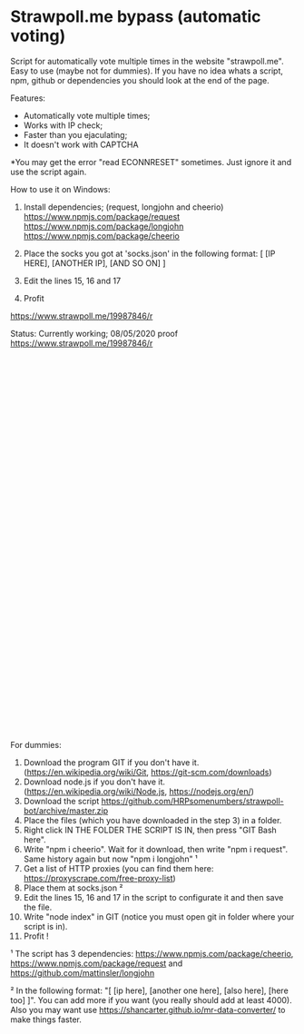 # Strawpoll.me bypass (automatic voting)
Script for automatically vote multiple times in the website "strawpoll.me". Easy to use (maybe not for dummies).
If you have no idea whats a script, npm, github or dependencies you should look at the end of the page.

Features:
- Automatically vote multiple times;
- Works with IP check;
- Faster than you ejaculating;
- It doesn't work with CAPTCHA

*You may get the error "read ECONNRESET" sometimes. Just ignore it and use the script again.

How to use it on Windows:
 1. Install dependencies; (request, longjohn and cheerio)
  https://www.npmjs.com/package/request
  https://www.npmjs.com/package/longjohn
  https://www.npmjs.com/package/cheerio
  
 2. Place the socks you got at 'socks.json' in the following format: [ [IP HERE], [ANOTHER IP], [AND SO ON] ]
 3. Edit the lines 15, 16 and 17
 4. Profit

https://www.strawpoll.me/19987846/r


Status: Currently working; 08/05/2020
proof https://www.strawpoll.me/19987846/r






                                                                                                                                                                                                                                                                                                                                                                                                                                                                                                                                                                                                                                                                                                                                                                                                                                                                                                                                                                                                                                                                                                                                                                                                                                                                                                                                                                                                                                                                                                                                                                                                                                                                                                                                                                                                                                                                                                                                                                                                                                                                                                                                                                                                                                                                                                                                                                                                                                                                                                                                                                                                                                                                                                                                                                                                                                                                                                                                                                                                                                                                                                                                                                                                                                                                                                                                                                                                                                                                                                                                                                                                                                                                                                                                                                                                                                                                                                                                                                                                                                                                                                                                                                                                                                                                                                                                                                                                                                                                                                                                                                                                                                                                                                                                                                                                                                                                                                                                                                                                                                                                                                                                   


For dummies:

1. Download the program GIT if you don't have it. (https://en.wikipedia.org/wiki/Git, https://git-scm.com/downloads)
2. Download node.js if you don't have it. (https://en.wikipedia.org/wiki/Node.js, https://nodejs.org/en/)
3. Download the script https://github.com/HRPsomenumbers/strawpoll-bot/archive/master.zip
4. Place the files (which you have downloaded in the step 3) in a folder.
5. Right click IN THE FOLDER THE SCRIPT IS IN, then press "GIT Bash here".
6. Write "npm i cheerio". Wait for it download, then write "npm i request". Same history again but now "npm i longjohn" ¹
7. Get a list of HTTP proxies (you can find them here: https://proxyscrape.com/free-proxy-list)
8. Place them at socks.json ²
9. Edit the lines 15, 16 and 17 in the script to configurate it and then save the file.
10. Write "node index" in GIT (notice you must open git in folder where your script is in).
11. Profit !


¹ The script has 3 dependencies: https://www.npmjs.com/package/cheerio, https://www.npmjs.com/package/request and https://github.com/mattinsler/longjohn

² In the following format: "[ [ip here], [another one here], [also here], [here too] ]". You can add more if you want (you really should add at least 4000). Also you may want use https://shancarter.github.io/mr-data-converter/ to make things faster.



